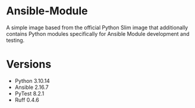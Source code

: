 # Ansible-Module

A simple image based from the official Python Slim image that additionally contains Python modules specifically for Ansible Module development and testing.

# Versions

- Python 3.10.14
- Ansible 2.16.7
- PyTest 8.2.1
- Ruff 0.4.6
